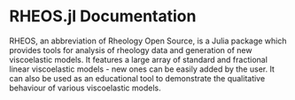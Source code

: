 # RHEOS.jl Documentation

RHEOS, an abbreviation of Rheology Open Source, is a Julia package which provides tools for analysis of rheology data and generation of new viscoelastic models. It features a large array of standard and fractional linear viscoelastic models - new ones can be easily added by the user. It can also be used as an educational tool to demonstrate the qualitative behaviour of various viscoelastic models. 

